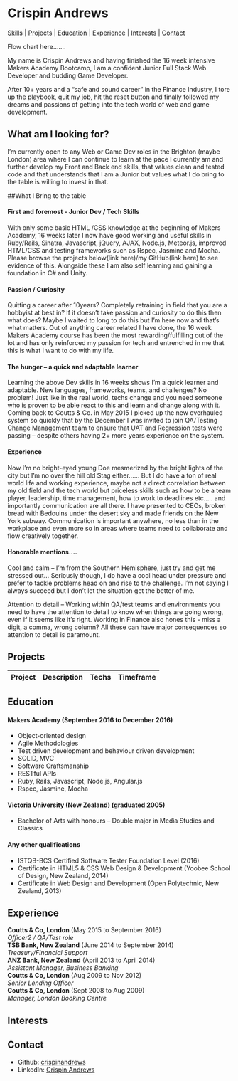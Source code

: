 # Crispin Andrews
[Skills](#what-i-bring-to-the-table) | [Projects](#projects) | [Education](#education) | [Experience](#experience) | [Interests](#interests) | [Contact](#contact)Flow chart here…….My name is Crispin Andrews and having finished the 16 week intensive Makers Academy Bootcamp, I am a confident Junior Full Stack Web Developer and budding Game Developer.After 10+ years and a “safe and sound career” in the Finance Industry, I tore up the playbook, quit my job, hit the reset button and finally followed my dreams and passions of getting into the tech world of web and game development.## What am I looking for?I’m currently open to any Web or Game Dev roles in the Brighton (maybe London) area where I can continue to learn at the pace I currently am and further develop my Front and Back end skills, that values clean and tested code and that understands that I am a Junior but values what I do bring to the table is willing to invest in that.##What I Bring to the table#### First and foremost - Junior Dev / Tech SkillsWith only some basic HTML /CSS knowledge at the beginning of Makers Academy, 16 weeks later I now have good working and useful skills in Ruby/Rails, Sinatra, Javascript, jQuery, AJAX, Node.js, Meteor.js, improved HTML/CSS and testing frameworks such as Rspec, Jasmine and Mocha. Please browse the projects below(link here)/my GitHub(link here) to see evidence of this.Alongside these I am also self learning and gaining a foundation in C# and Unity.#### Passion / CuriosityQuitting a career after 10years? Completely retraining in field that you are a hobbyist at best in? If it doesn’t take passion and curiosity to do this then what does? Maybe I waited to long to do this but I’m here now and that’s what matters. Out of anything career related I have done, the 16 week Makers Academy course has been the most rewarding/fulfilling out of the lot and has only reinforced my passion for tech and entrenched in me that this is what I want to do with my life.#### The hunger – a quick and adaptable learnerLearning the above Dev skills in 16 weeks shows I’m a quick learner and adaptable. New languages, frameworks, teams, and challenges? No problem! Just like in the real world, techs change and you need someone who is proven to be able react to this and learn and change along with it. Coming back to Coutts & Co. in May 2015 I picked up the new overhauled system so quickly that by the December I was invited to join QA/Testing Change Management team to ensure that UAT and Regression tests were passing – despite others having 2+ more years experience on the system.#### ExperienceNow I’m no bright-eyed young Doe mesmerized by the bright lights of the city but I’m no over the hill old Stag either…… But I do have a ton of real world life and working experience, maybe not a direct correlation between my old field and the tech world but priceless skills such as how to be a team player, leadership, time management, how to work to deadlines etc….. and importantly communication are all there. I have presented to CEOs, broken bread with Bedouins under the desert sky and made friends on the New York subway. Communication is important anywhere, no less than in the workplace and even more so in areas where teams need to collaborate and flow creatively together.#### Honorable mentions….Cool and calm – I’m from the Southern Hemisphere, just try and get me stressed out… Seriously though, I do have a cool head under pressure and prefer to tackle problems head on and rise to the challenge. I’m not saying I always succeed but I don’t let the situation get the better of me.Attention to detail – Working within QA/test teams and environments you need to have the attention to detail to know when things are going wrong, even if it seems like it’s right. Working in Finance also hones this - miss a digit, a comma, wrong column? All these can have major consequences so attention to detail is paramount.## Projects| Project | Description | Techs | Timeframe || ------- | ----------- | ----- | --------- |## Education#### Makers Academy (September 2016 to December 2016)- Object-oriented design- Agile Methodologies- Test driven development and behaviour driven development- SOLID, MVC- Software Craftsmanship- RESTful APIs- Ruby, Rails, Javascript, Node.js, Angular.js- Rspec, Jasmine, Mocha#### Victoria University (New Zealand) (graduated 2005)- Bachelor of Arts with honours – Double major in Media Studies and Classics#### Any other qualifications- ISTQB-BCS Certified Software Tester Foundation Level (2016)- Certificate in HTML5 & CSS Web Design & Development (Yoobee School of Design, New Zealand, 2014)- Certificate in Web Design and Development (Open Polytechnic, New Zealand, 2013)## Experience**Coutts & Co, London** (May 2015 to September 2016)    *Officer2 / QA/Test role*  **TSB Bank, New Zealand** (June 2014 to September 2014)   *Treasury/Financial Support*  **ANZ Bank, New Zealand** (April 2013 to April 2014)    *Assistant Manager, Business Banking*  **Coutts & Co, London** (Aug 2009 to Nov 2012)    *Senior Lending Officer*  **Coutts & Co, London** (Sept 2008 to Aug 2009)    *Manager, London Booking Centre*  ## Interests## Contact- Github: [crispinandrews](https://github.com/crispinandrews)- LinkedIn: [Crispin Andrews](https://uk.linkedin.com/in/crispin-andrews-9992b388)
